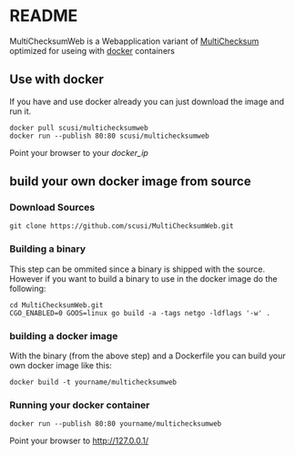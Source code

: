 # README

MultiChecksumWeb is a Webapplication variant of [MultiChecksum](https://github.com/scusi/MultiChecksum) optimized for useing with [docker](http://docker.com) containers

## Use with docker

If you have and use docker already you can just download the image and run it.

    docker pull scusi/multichecksumweb
    docker run --publish 80:80 scusi/multichecksumweb

Point your browser to your _docker_ip_

## build your own docker image from source

### Download Sources

	git clone https://github.com/scusi/MultiChecksumWeb.git

### Building a binary

This step can be ommited since a binary is shipped with the source. 
However if you want to build a binary to use in the docker image do the following:

 	cd MultiChecksumWeb.git
 	CGO_ENABLED=0 GOOS=linux go build -a -tags netgo -ldflags '-w' .

### building a docker image

With the binary (from the above step) and a Dockerfile you can build your own docker image like this:

 	docker build -t yourname/multichecksumweb

### Running your docker container

 	docker run --publish 80:80 yourname/multichecksumweb

Point your browser to http://127.0.0.1/
